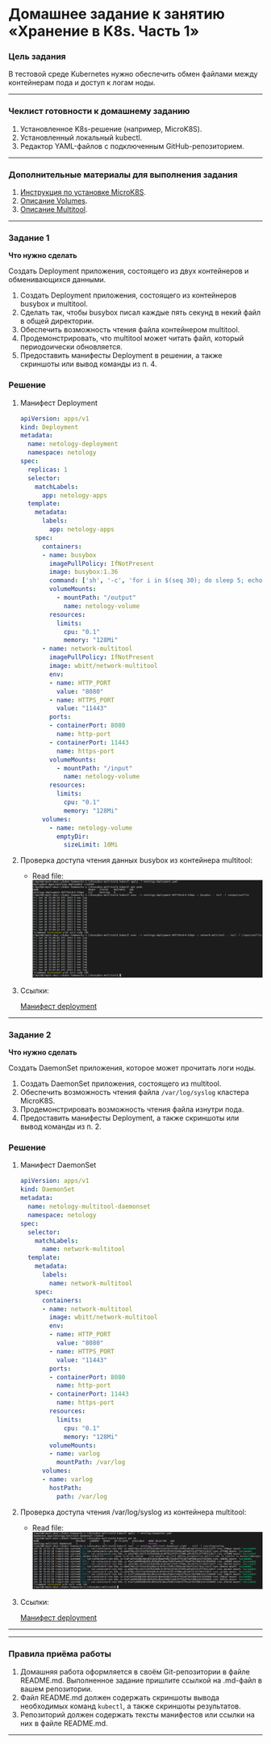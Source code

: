 # Домашнее задание к занятию «Хранение в K8s. Часть 1»

### Цель задания

В тестовой среде Kubernetes нужно обеспечить обмен файлами между контейнерам пода и доступ к логам ноды.

------

### Чеклист готовности к домашнему заданию

1. Установленное K8s-решение (например, MicroK8S).
2. Установленный локальный kubectl.
3. Редактор YAML-файлов с подключенным GitHub-репозиторием.

------

### Дополнительные материалы для выполнения задания

1. [Инструкция по установке MicroK8S](https://microk8s.io/docs/getting-started).
2. [Описание Volumes](https://kubernetes.io/docs/concepts/storage/volumes/).
3. [Описание Multitool](https://github.com/wbitt/Network-MultiTool).

------

### Задание 1

**Что нужно сделать**

Создать Deployment приложения, состоящего из двух контейнеров и обменивающихся данными.

1. Создать Deployment приложения, состоящего из контейнеров busybox и multitool.
2. Сделать так, чтобы busybox писал каждые пять секунд в некий файл в общей директории.
3. Обеспечить возможность чтения файла контейнером multitool.
4. Продемонстрировать, что multitool может читать файл, который периодоически обновляется.
5. Предоставить манифесты Deployment в решении, а также скриншоты или вывод команды из п. 4.

### Решение

1. Манифест Deployment

    ```yml
    apiVersion: apps/v1
    kind: Deployment
    metadata:
      name: netology-deployment
      namespace: netology
    spec:
      replicas: 1
      selector:
        matchLabels:
          app: netology-apps
      template:
        metadata:
          labels:
            app: netology-apps
        spec:
          containers:
          - name: busybox
            imagePullPolicy: IfNotPresent
            image: busybox:1.36
            command: ['sh', '-c', 'for i in $(seq 30); do sleep 5; echo $(date -u) "5 sec log" >> /output/outfile; done']
            volumeMounts:
              - mountPath: "/output"
                name: netology-volume
            resources:
              limits:
                cpu: "0.1"
                memory: "128Mi"
          - name: network-multitool
            imagePullPolicy: IfNotPresent
            image: wbitt/network-multitool
            env:
            - name: HTTP_PORT
              value: "8080"
            - name: HTTPS_PORT
              value: "11443"
            ports:
            - containerPort: 8080
              name: http-port
            - containerPort: 11443
              name: https-port
            volumeMounts:
              - mountPath: "/input"
                name: netology-volume
            resources:
              limits:
                cpu: "0.1"
                memory: "128Mi"
          volumes:
            - name: netology-volume
              emptyDir:
                sizeLimit: 10Mi

    ```

1. Проверка доступа чтения данных busybox из контейнера multitool:

   - Read file:\
   ![volume-IO](img/volume-IO.png)

1. Ссылки:

    [Манифест deployment](https://github.com/Timych84/devops-netology/blob/main/kuber-homeworks-2.1/busybox-multitool/netology-deployment.yaml)
------

### Задание 2

**Что нужно сделать**

Создать DaemonSet приложения, которое может прочитать логи ноды.

1. Создать DaemonSet приложения, состоящего из multitool.
2. Обеспечить возможность чтения файла `/var/log/syslog` кластера MicroK8S.
3. Продемонстрировать возможность чтения файла изнутри пода.
4. Предоставить манифесты Deployment, а также скриншоты или вывод команды из п. 2.

### Решение

1. Манифест DaemonSet

    ```yml
    apiVersion: apps/v1
    kind: DaemonSet
    metadata:
      name: netology-multitool-daemonset
      namespace: netology
    spec:
      selector:
        matchLabels:
          name: network-multitool
      template:
        metadata:
          labels:
            name: network-multitool
        spec:
          containers:
          - name: network-multitool
            image: wbitt/network-multitool
            env:
            - name: HTTP_PORT
              value: "8080"
            - name: HTTPS_PORT
              value: "11443"
            ports:
            - containerPort: 8080
              name: http-port
            - containerPort: 11443
              name: https-port
            resources:
              limits:
                cpu: "0.1"
                memory: "128Mi"
            volumeMounts:
            - name: varlog
              mountPath: /var/log
          volumes:
          - name: varlog
            hostPath:
              path: /var/log
    ```

2. Проверка доступа чтения /var/log/syslog из контейнера multitool:

   - Read file:\
   ![syslog-read](img/syslog-read.png)

3. Ссылки:

    [Манифест deployment](https://github.com/Timych84/devops-netology/blob/main/kuber-homeworks-2.1/busybox-multitool/netology-DaemonSet.yaml)
------

------

### Правила приёма работы

1. Домашняя работа оформляется в своём Git-репозитории в файле README.md. Выполненное задание пришлите ссылкой на .md-файл в вашем репозитории.
2. Файл README.md должен содержать скриншоты вывода необходимых команд `kubectl`, а также скриншоты результатов.
3. Репозиторий должен содержать тексты манифестов или ссылки на них в файле README.md.

------
